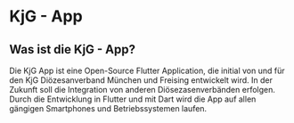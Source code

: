 # KjG - App

## Was ist die KjG - App?

Die KjG App ist eine Open-Source Flutter Application, die initial von und für den KjG Diözesanverband München und Freising entwickelt wird. In der Zukunft soll die Integration von anderen Diösezasenverbänden erfolgen. Durch die Entwicklung in Flutter und mit Dart wird die App auf allen gängigen Smartphones und Betriebssystemen laufen.